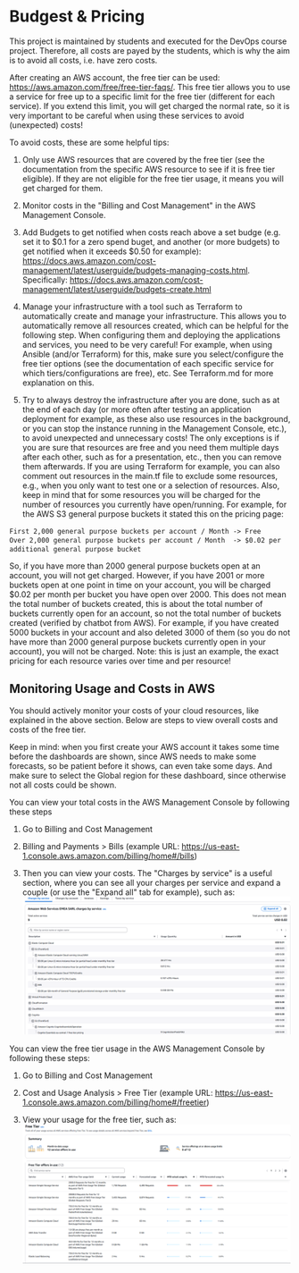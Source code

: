 # Budgest & Pricing
This project is maintained by students and executed for the DevOps course project. Therefore, all costs are payed by the students, which is why the aim is to avoid all costs, i.e. have zero costs.

After creating an AWS account, the free tier can be used: https://aws.amazon.com/free/free-tier-faqs/. This free tier allows you to use a service for free up to a specific limit for the free tier (different for each service). If you extend this limit, you will get charged the normal rate, so it is very important to be careful when using these services to avoid (unexpected) costs! 

To avoid costs, these are some helpful tips:
1. Only use AWS resources that are covered by the free tier (see the documentation from the specific AWS resource to see if it is free tier eligible). If they are not eligible for the free tier usage, it means you will get charged for them.

2. Monitor costs in the "Billing and Cost Management" in the AWS Management Console.

3. Add Budgets to get notified when costs reach above a set budge (e.g. set it to $0.1 for a zero spend buget, and another (or more budgets) to get notified when it exceeds $0.50 for example): https://docs.aws.amazon.com/cost-management/latest/userguide/budgets-managing-costs.html. Specifically: https://docs.aws.amazon.com/cost-management/latest/userguide/budgets-create.html

4. Manage your infrastructure with a tool such as Terraform to automatically create and manage your infrastructure. This allows you to automatically remove all resources created, which can be helpful for the following step.
When configuring them and deploying the applications and services, you need to be very careful! For example, when using Ansible (and/or Terraform) for this, make sure you select/configure the free tier options (see the documentation of each specific service for which tiers/configurations are free), etc. See Terraform.md for more explanation on this.

5. Try to always destroy the infrastructure after you are done, such as at the end of each day (or more often after testing an application deployment for example, as these also use resources in the background, or you can stop the instance running in the Management Console, etc.), to avoid unexpected and unnecessary costs! The only exceptions is if you are sure that resources are free and you need them multiple days after each other, such as for a presentation, etc., then you can remove them afterwards. If you are using Terraform for example, you can also comment out resources in the main.tf file to exclude some resources, e.g., when you only want to test one or a selection of resources.
Also, keep in mind that for some resources you will be charged for the number of resources you currently have open/running. For example, for the AWS S3 general purpose buckets it stated this on the pricing page:
```
First 2,000 general purpose buckets per account / Month	-> Free
Over 2,000 general purpose buckets per account / Month	-> $0.02 per additional general purpose bucket
```
So, if you have more than 2000 general purpose buckets open at an account, you will not get charged. However, if you have 2001 or more buckets open at one point in time on your account, you will be charged $0.02 per month per bucket you have open over 2000. This does not mean the total number of buckets created, this is about the total number of buckets currently open for an account, so not the total number of buckets created (verified by chatbot from AWS). For example, if you have created 5000 buckets in your account and also deleted 3000 of them (so you do not have more than 2000 general purpose buckets currently open in your account), you will not be charged. Note: this is just an example, the exact pricing for each resource varies over time and per resource!

## Monitoring Usage and Costs in AWS
You should actively monitor your costs of your cloud resources, like explained in the above section. Below are steps to view overall costs and costs of the free tier.

Keep in mind: when you first create your AWS account it takes some time before the dashboards are shown, since AWS needs to make some forecasts, so be patient before it shows, can even take some days. And make sure to select the Global region for these dashboard, since otherwise not all costs could be shown.

You can view your total costs in the AWS Management Console by following these steps
1. Go to Billing and Cost Management

2. Billing and Payments > Bills (example URL: https://us-east-1.console.aws.amazon.com/billing/home#/bills)

3. Then you can view your costs. The "Charges by service" is a useful section, where you can see all your charges per service and expand a couple (or use the "Expand all" tab for example), such as:
![Bills Charges by Service Example](../assets/AWSBills_ChargesByServiceExample.png)

You can view the free tier usage in the AWS Management Console by following these steps:
1. Go to Billing and Cost Management

2. Cost and Usage Analysis > Free Tier (example URL: https://us-east-1.console.aws.amazon.com/billing/home#/freetier)

3. View your usage for the free tier, such as:
![Free Tier Example](../assets/AWSFreeTierExample.png)